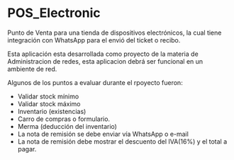 # POS_Electronic
Punto de Venta para una tienda de dispositivos electrónicos, la cual tiene integración con WhatsApp para el envió del ticket o recibo.

Esta aplicación esta desarrollada como proyecto de la materia de Administracion de redes, esta aplicacion debrá ser funcional en un ambiente de red.

Algunos de los puntos a evaluar durante el rpoyecto fueron:
- Validar stock mínimo
- Validar stock máximo
- Inventario (existencias)
- Carro de compras o formulario.
- Merma (deducción del inventario)
- La nota de remisión se debe enviar vía WhatsApp o e-mail
- La nota de remisión debe mostrar el descuento del IVA(16%)  y el total a pagar.